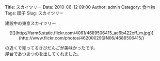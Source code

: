Title: スカイツリー
Date: 2010-06-12 09:00
Author: admin
Category: 食べ物
Tags: 団子
Slug: スカイツリー

建設中の東京スカイツリー

<p>
<center>
[![](http://farm5.static.flickr.com/4061/4689506415_ac6b422cff_m.jpg)](http://www.flickr.com/photos/46200029@N06/4689506415/)

</center>
  
の近くで売ってるきびだんごが美味かったです。  
屋台であつあつのを出してくれました。

</p>

